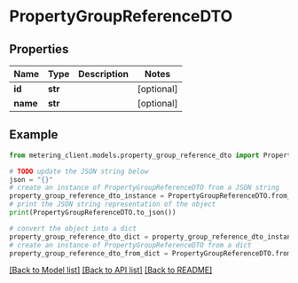 # PropertyGroupReferenceDTO


## Properties

Name | Type | Description | Notes
------------ | ------------- | ------------- | -------------
**id** | **str** |  | [optional] 
**name** | **str** |  | [optional] 

## Example

```python
from metering_client.models.property_group_reference_dto import PropertyGroupReferenceDTO

# TODO update the JSON string below
json = "{}"
# create an instance of PropertyGroupReferenceDTO from a JSON string
property_group_reference_dto_instance = PropertyGroupReferenceDTO.from_json(json)
# print the JSON string representation of the object
print(PropertyGroupReferenceDTO.to_json())

# convert the object into a dict
property_group_reference_dto_dict = property_group_reference_dto_instance.to_dict()
# create an instance of PropertyGroupReferenceDTO from a dict
property_group_reference_dto_from_dict = PropertyGroupReferenceDTO.from_dict(property_group_reference_dto_dict)
```
[[Back to Model list]](../README.md#documentation-for-models) [[Back to API list]](../README.md#documentation-for-api-endpoints) [[Back to README]](../README.md)



